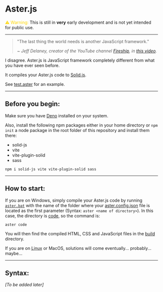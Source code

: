 # Aster.js

<span style=color:gold>⚠ Warning:</span> This is still in **very** early
development and is not yet intended for public use.

---

> "The last thing the world needs is another JavaScript framework."
>
> *~ Jeff Delaney, creator of the YouTube channel
> [Fireship](https://www.youtube.com/Fireship), in
> [this video](https://www.youtube.com/watch?v=cuHDQhDhvPE&t=1m15s).*

I disagree. Aster.js is JavaScript framework completely different from what you have ever
seen before.

It compiles your Aster.js code to [Solid.js](https://github.com/solidjs/solid).

See [test.aster](./code/test.aster) for an example.

---

## Before you begin:

Make sure you have [Deno](https://deno.land) installed on your system.

Also, install the following npm packages either in your home directory or
`npm init` a node package in the root folder of this repository and install them
there:

- solid-js
- vite
- vite-plugin-solid
- sass

```shell
npm i solid-js vite vite-plugin-solid sass
```

---

## How to start:

If you are on Windows, simply compile your Aster.js code by running
[`aster.bat`](./aster.bat) with the name of the folder where your
[aster.config.json](./code/aster.config.json) file is located as the first
parameter (Syntax: `aster <name of directory>`). In this case, the directory is
[code](./code/), so the command is:

```shell
aster code
```

You will then find the compiled HTML, CSS and JavaScript files in the
[build](./build/) directory.

If you are on
<abbr title="&quot;I'd just like to interject for a moment. What you're refering to as Linux, is in fact, GNU/Linux, or as I've recently taken to calling it, GNU plus Linux. Linux is not an operating system unto itself, but rather another free component of a fully functioning GNU system made useful by the GNU corelibs, shell utilities and vital system components comprising a full OS as defined by POSIX. &NewLine;Many computer users run a modified version of the GNU system every day, without realizing it. Through a peculiar turn of events, the version of GNU which is widely used today is often called Linux, and many of its users are not aware that it is basically the GNU system, developed by the GNU Project.&quot; &NewLine; ~ Richard Stallman">Linux</abbr>
or MacOS, solutions will come eventually... probably... maybe...

---

## Syntax:

_[To be added later]_


